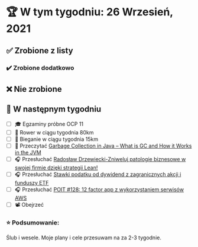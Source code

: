 # 🏆 W tym tygodniu: 26 Wrzesień, 2021


## ✅ Zrobione z listy


### ✔️ Zrobione dodatkowo


## ❌ Nie zrobione


## 📝 W następnym tygodniu
- [ ] 🎓 Egzaminy próbne OCP 11
- [ ] 🚴 Rower w ciągu tygodnia 80km
- [ ] 🏃 Bieganie w ciągu tygodnia 15km
- [ ] 📗 Przeczytać [Garbage Collection in Java – What is GC and How it Works in the JVM](https://www.freecodecamp.org/news/garbage-collection-in-java-what-is-gc-and-how-it-works-in-the-jvm/) 
- [ ] 🎧 Przesłuchać [Radosław Drzewiecki-Zniweluj patologie biznesowe w swojej firmie dzięki strategii Lean!](https://zaprojektujswojezycie.pl/radoslaw-drzewiecki-zniweluj-patologie-biznesowe-w-swojej-firmie-dzieki-strategii-lean/)
- [ ] 🎧 Przesłuchać [Stawki podatku od dywidend z zagranicznych akcji i funduszy ETF](https://inwestomat.eu/stawki-podatku-od-dywidend-z-zagranicznych-akcji-i-funduszy-etf/)
- [ ] 🎧 Przesłuchać [POIT #128: 12 factor app z wykorzystaniem serwisów AWS](https://porozmawiajmyoit.pl/poit-128-12-factor-app-z-wykorzystaniem-serwisow-aws/)
- [ ] 📽️ Obejrzeć []()

### ⭐ Podsumowanie:
Ślub i wesele. Moje plany i cele przesuwam na za 2-3 tygodnie.
